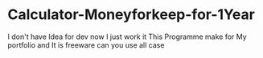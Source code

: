 # Calculator-Moneyforkeep-for-1Year
I don't have Idea for dev now I just work it
This Programme make for My portfolio
and It is freeware 
can you use all case